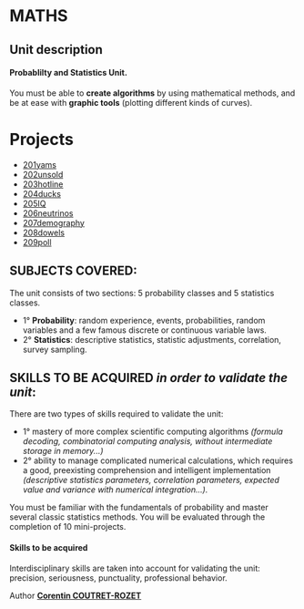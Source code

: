 # MATHS

## Unit description
#### Probablilty and Statistics Unit.

You must be able to **create algorithms** by using mathematical methods, and be at ease with **graphic tools** (plotting different kinds of curves).    


# Projects
* [201yams](https://github.com/sheiiva/201yams)
* [202unsold](https://github.com/sheiiva/202unsold)
* [203hotline](https://github.com/sheiiva/203hotline)
* [204ducks](https://github.com/sheiiva/204ducks)
* [205IQ](https://github.com/sheiiva/205IQ)
* [206neutrinos](https://github.com/sheiiva/206neutrinos)
* [207demography](https://github.com/sheiiva/207demography)
* [208dowels](https://github.com/sheiiva/208dowels)
* [209poll](https://github.com/sheiiva/209poll)


## SUBJECTS COVERED:
The unit consists of two sections: 5 probability classes and 5 statistics classes. 
* 1° **Probability**: random experience, events, probabilities, random variables and a few famous discrete or continuous variable laws. 
* 2° **Statistics**: descriptive statistics, statistic adjustments, correlation, survey sampling.

## SKILLS TO BE ACQUIRED *in order to validate the unit*: 
There are two types of skills required to validate the unit:

* 1° mastery of more complex scientific computing algorithms *(formula decoding, combinatorial computing analysis, without intermediate storage in memory...)*
* 2° ability to manage complicated numerical calculations, which requires a good, preexisting comprehension and intelligent implementation *(descriptive statistics parameters, correlation parameters, expected value and variance with numerical integration...).* 

You must be familiar with the fundamentals of probability and master several classic statistics methods. 
You will be evaluated through the completion of 10 mini-projects.

#### Skills to be acquired
Interdisciplinary skills are taken into account for validating the unit: precision, seriousness, punctuality, professional behavior.

Author [**Corentin COUTRET-ROZET**](https://github.com/sheiiva)
